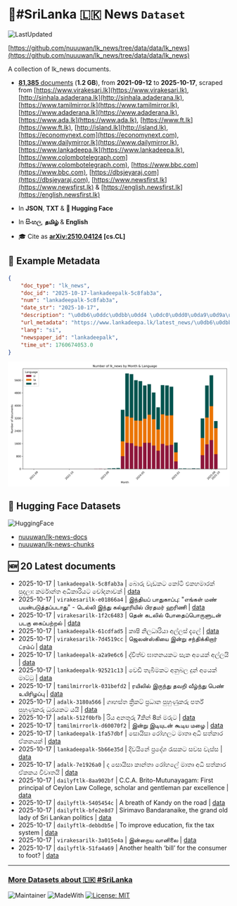 # 📄#SriLanka 🇱🇰 News `Dataset`

![LastUpdated](https://img.shields.io/badge/last_updated-2025--10--17_09:47:38-green)

[https://github.com/nuuuwan/lk_news/tree/data/data/lk_news](https://github.com/nuuuwan/lk_news/tree/data/data/lk_news)

A collection of lk_news documents.

- [**81,385** documents](https://github.com/nuuuwan/lk_news/tree/data/data/lk_news) (**1.2 GB**), from **2021-09-12** to **2025-10-17**, scraped from [https://www.virakesari.lk](https://www.virakesari.lk), [http://sinhala.adaderana.lk](http://sinhala.adaderana.lk), [https://www.tamilmirror.lk](https://www.tamilmirror.lk), [https://www.adaderana.lk](https://www.adaderana.lk), [https://www.ada.lk](https://www.ada.lk), [https://www.ft.lk](https://www.ft.lk), [http://island.lk](http://island.lk), [https://economynext.com](https://economynext.com), [https://www.dailymirror.lk](https://www.dailymirror.lk), [https://www.lankadeepa.lk](https://www.lankadeepa.lk), [https://www.colombotelegraph.com](https://www.colombotelegraph.com), [https://www.bbc.com](https://www.bbc.com), [https://dbsjeyaraj.com](https://dbsjeyaraj.com), [https://www.newsfirst.lk](https://www.newsfirst.lk) & [https://english.newsfirst.lk](https://english.newsfirst.lk)

- In **JSON**, **TXT** & **🤗 Hugging Face**

- In **සිංහල**, **தமிழ்** & **English**

- 🎓 Cite as **[arXiv:2510.04124](https://arxiv.org/abs/2510.04124) [cs.CL]**

## 📝 Example Metadata

```json
{
    "doc_type": "lk_news",
    "doc_id": "2025-10-17-lankadeepalk-5c8fab3a",
    "num": "lankadeepalk-5c8fab3a",
    "date_str": "2025-10-17",
    "description": "\u0db6\u0ddc\u0dbb\u0dd4 \u0dc0\u0dd0\u0da9\u0d9a\u0da7 \u0d9a\u0ddd\u0da7\u0dd2 \u0d91\u0d9a\u0dc4\u0db8\u0dcf\u0dbb\u0d9a\u0dca \u0db4\u0dd4\u0daf\u0dbd\u0dcf: \u0d9a\u0dbb\u0dca\u0db8\u0dcf\u0db1\u0dca\u0dad \u0d85\u0db0\u0dd2\u0d9a\u0dcf\u0dbb\u0dd2\u0dba\u0da7 \u0da0\u0ddd\u0daf\u0db1\u0dcf\u0dc0\u0d9a\u0dca",
    "url_metadata": "https://www.lankadeepa.lk/latest_news/\u0db6\u0dbb-\u0dc0\u0da9\u0d9a\u0da7-\u0d9a\u0da7-\u0d91\u0d9a\u0dc4\u0db8\u0dbb\u0d9a-\u0db4\u0daf\u0dbd-\u0d9a\u0dbb\u0db8\u0db1\u0dad-\u0d85\u0db0\u0d9a\u0dbb\u0dba\u0da7-\u0da0\u0daf\u0db1\u0dc0\u0d9a/1-681514",
    "lang": "si",
    "newspaper_id": "lankadeepalk",
    "time_ut": 1760674053.0
}
```

![Chart](https://raw.githubusercontent.com/nuuuwan/lk_news/refs/heads/data/data/lk_news/docs_by_month_and_lang.png)

## 🤗 Hugging Face Datasets

![HuggingFace](https://img.shields.io/badge/-HuggingFace-FDEE21?style=for-the-badge&logo=HuggingFace)

- [nuuuwan/lk-news-docs](https://huggingface.co/datasets/nuuuwan/lk-news-docs)
- [nuuuwan/lk-news-chunks](https://huggingface.co/datasets/nuuuwan/lk-news-chunks)

## 🆕 20 Latest documents

- 2025-10-17 | `lankadeepalk-5c8fab3a` | බොරු වැඩකට කෝටි එකහමාරක් පුදලා: කර්මාන්ත අධිකාරියට චෝදනාවක් | [data](https://github.com/nuuuwan/lk_news/tree/data/data/lk_news/2020s/2025/2025-10-17-lankadeepalk-5c8fab3a)
- 2025-10-17 | `virakesarilk-e01866a4` | இந்தியப் பாதுகாப்பு: "எங்கள் மண் பயன்படுத்தப்படாது" - டெல்லி இந்து கல்லூரியில் பிரதமர் ஹரிணி | [data](https://github.com/nuuuwan/lk_news/tree/data/data/lk_news/2020s/2025/2025-10-17-virakesarilk-e01866a4)
- 2025-10-17 | `virakesarilk-1f2c6483` | தென் கடலில் போதைப்பொருளுடன் படகு கைப்பற்றல் | [data](https://github.com/nuuuwan/lk_news/tree/data/data/lk_news/2020s/2025/2025-10-17-virakesarilk-1f2c6483)
- 2025-10-17 | `lankadeepalk-61cdfad5` | කෘෂි නිලධාරියා අල්ලස් දැලේ | [data](https://github.com/nuuuwan/lk_news/tree/data/data/lk_news/2020s/2025/2025-10-17-lankadeepalk-61cdfad5)
- 2025-10-17 | `virakesarilk-7d4519cc` | ஜெலன்ஸ்கியை இன்று சந்திக்கிறார் ட்ரம்ப் | [data](https://github.com/nuuuwan/lk_news/tree/data/data/lk_news/2020s/2025/2025-10-17-virakesarilk-7d4519cc)
- 2025-10-17 | `lankadeepalk-a2a9e6c6` | ද්විත්ව ඝාතනයකට සැක අයෙක් අල්ලයි | [data](https://github.com/nuuuwan/lk_news/tree/data/data/lk_news/2020s/2025/2025-10-17-lankadeepalk-a2a9e6c6)
- 2025-10-17 | `lankadeepalk-92521c13` | වෙඩි තැබීමකට අනුබල දුන් අයෙක් මාට්ටු | [data](https://github.com/nuuuwan/lk_news/tree/data/data/lk_news/2020s/2025/2025-10-17-lankadeepalk-92521c13)
- 2025-10-17 | `tamilmirrorlk-031befd2` | ரயிலில் இருந்து தவறி வீழ்ந்து பெண் உயிரிழப்பு | [data](https://github.com/nuuuwan/lk_news/tree/data/data/lk_news/2020s/2025/2025-10-17-tamilmirrorlk-031befd2)
- 2025-10-17 | `adalk-3180a566` | ගෘහස්ත ක්‍රිකට් ප්‍රධාන පුහුණුකරු පර්ත් පුහුණුකරු ධුරයකට යයි | [data](https://github.com/nuuuwan/lk_news/tree/data/data/lk_news/2020s/2025/2025-10-17-adalk-3180a566)
- 2025-10-17 | `adalk-512f0bfb` | රිය අනතුරු 7කින් 8ක් මරුට | [data](https://github.com/nuuuwan/lk_news/tree/data/data/lk_news/2020s/2025/2025-10-17-adalk-512f0bfb)
- 2025-10-17 | `tamilmirrorlk-d60070f2` | இன்று இடியுடன் கூடிய மழை | [data](https://github.com/nuuuwan/lk_news/tree/data/data/lk_news/2020s/2025/2025-10-17-tamilmirrorlk-d60070f2)
- 2025-10-17 | `lankadeepalk-1fa57dbf` | සොයිසා රෝහලට මාතෘ අධි සත්කාර ඒකකයක් | [data](https://github.com/nuuuwan/lk_news/tree/data/data/lk_news/2020s/2025/2025-10-17-lankadeepalk-1fa57dbf)
- 2025-10-17 | `lankadeepalk-5b66e35d` | දිවයිනේ ප්‍රදේශ රැසකට සවස වැස්ස | [data](https://github.com/nuuuwan/lk_news/tree/data/data/lk_news/2020s/2025/2025-10-17-lankadeepalk-5b66e35d)
- 2025-10-17 | `adalk-7e1926a0` | ද සොයිසා කාන්තා රෝහලේ  මාතෘ අධි  සත්කාර ඒකකය විවෘතයි | [data](https://github.com/nuuuwan/lk_news/tree/data/data/lk_news/2020s/2025/2025-10-17-adalk-7e1926a0)
- 2025-10-17 | `dailyftlk-8aa902bf` | C.C.A. Brito-Mutunayagam: First principal of Ceylon Law College, scholar and gentleman par excellence | [data](https://github.com/nuuuwan/lk_news/tree/data/data/lk_news/2020s/2025/2025-10-17-dailyftlk-8aa902bf)
- 2025-10-17 | `dailyftlk-5405454c` | A breath of Kandy on the road | [data](https://github.com/nuuuwan/lk_news/tree/data/data/lk_news/2020s/2025/2025-10-17-dailyftlk-5405454c)
- 2025-10-17 | `dailyftlk-bfe2e8d7` | Sirimavo Bandaranaike, the grand old lady of Sri Lankan politics | [data](https://github.com/nuuuwan/lk_news/tree/data/data/lk_news/2020s/2025/2025-10-17-dailyftlk-bfe2e8d7)
- 2025-10-17 | `dailyftlk-debbdb5e` | To improve education, fix the tax system | [data](https://github.com/nuuuwan/lk_news/tree/data/data/lk_news/2020s/2025/2025-10-17-dailyftlk-debbdb5e)
- 2025-10-17 | `virakesarilk-3a015e4a` | இன்றைய வானிலை | [data](https://github.com/nuuuwan/lk_news/tree/data/data/lk_news/2020s/2025/2025-10-17-virakesarilk-3a015e4a)
- 2025-10-17 | `dailyftlk-51fa4a69` | Another health ‘bill’ for the consumer to foot? | [data](https://github.com/nuuuwan/lk_news/tree/data/data/lk_news/2020s/2025/2025-10-17-dailyftlk-51fa4a69)

---

### [More Datasets about 🇱🇰 #SriLanka](https://github.com/nuuuwan/lk_datasets)

![Maintainer](https://img.shields.io/badge/maintainer-nuuuwan-red)
![MadeWith](https://img.shields.io/badge/made_with-python-blue)
[![License: MIT](https://img.shields.io/badge/License-MIT-yellow.svg)](https://opensource.org/licenses/MIT)
